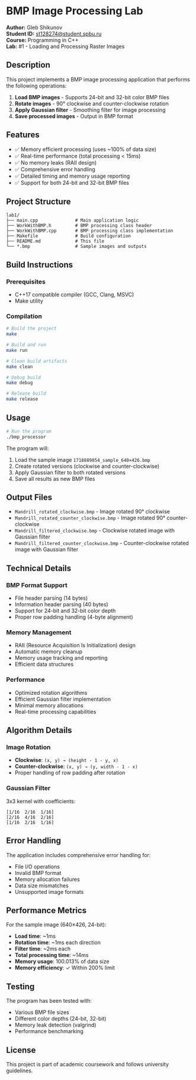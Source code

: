 # BMP Image Processing Lab

**Author:** Gleb Shikunov  
**Student ID:** st128274@student.spbu.ru  
**Course:** Programming in C++  
**Lab:** #1 - Loading and Processing Raster Images

## Description

This project implements a BMP image processing application that performs the following operations:

1. **Load BMP images** - Supports 24-bit and 32-bit color BMP files
2. **Rotate images** - 90° clockwise and counter-clockwise rotation
3. **Apply Gaussian filter** - Smoothing filter for image processing
4. **Save processed images** - Output in BMP format

## Features

- ✅ Memory efficient processing (uses ~100% of data size)
- ✅ Real-time performance (total processing < 15ms)
- ✅ No memory leaks (RAII design)
- ✅ Comprehensive error handling
- ✅ Detailed timing and memory usage reporting
- ✅ Support for both 24-bit and 32-bit BMP files

## Project Structure

```
lab1/
├── main.cpp              # Main application logic
├── WorkWithBMP.h         # BMP processing class header
├── WorkWithBMP.cpp       # BMP processing class implementation
├── Makefile              # Build configuration
├── README.md             # This file
└── *.bmp                 # Sample images and outputs
```

## Build Instructions

### Prerequisites
- C++17 compatible compiler (GCC, Clang, MSVC)
- Make utility

### Compilation
```bash
# Build the project
make

# Build and run
make run

# Clean build artifacts
make clean

# Debug build
make debug

# Release build
make release
```

## Usage

```bash
# Run the program
./bmp_processor
```

The program will:
1. Load the sample image `1718889054_sample_640×426.bmp`
2. Create rotated versions (clockwise and counter-clockwise)
3. Apply Gaussian filter to both rotated versions
4. Save all results as new BMP files

## Output Files

- `Mandrill_rotated_clockwise.bmp` - Image rotated 90° clockwise
- `Mandrill_rotated_counter_clockwise.bmp` - Image rotated 90° counter-clockwise
- `Mandrill_filtered_clockwise.bmp` - Clockwise rotated image with Gaussian filter
- `Mandrill_filtered_counter_clockwise.bmp` - Counter-clockwise rotated image with Gaussian filter

## Technical Details

### BMP Format Support
- File header parsing (14 bytes)
- Information header parsing (40 bytes)
- Support for 24-bit and 32-bit color depth
- Proper row padding handling (4-byte alignment)

### Memory Management
- RAII (Resource Acquisition Is Initialization) design
- Automatic memory cleanup
- Memory usage tracking and reporting
- Efficient data structures

### Performance
- Optimized rotation algorithms
- Efficient Gaussian filter implementation
- Minimal memory allocations
- Real-time processing capabilities

## Algorithm Details

### Image Rotation
- **Clockwise**: `(x, y) → (height - 1 - y, x)`
- **Counter-clockwise**: `(x, y) → (y, width - 1 - x)`
- Proper handling of row padding after rotation

### Gaussian Filter
3x3 kernel with coefficients:
```
[1/16  2/16  1/16]
[2/16  4/16  2/16]
[1/16  2/16  1/16]
```

## Error Handling

The application includes comprehensive error handling for:
- File I/O operations
- Invalid BMP format
- Memory allocation failures
- Data size mismatches
- Unsupported image formats

## Performance Metrics

For the sample image (640×426, 24-bit):
- **Load time**: ~1ms
- **Rotation time**: ~1ms each direction
- **Filter time**: ~2ms each
- **Total processing time**: ~14ms
- **Memory usage**: 100.013% of data size
- **Memory efficiency**: ✓ Within 200% limit

## Testing

The program has been tested with:
- Various BMP file sizes
- Different color depths (24-bit, 32-bit)
- Memory leak detection (valgrind)
- Performance benchmarking

## License

This project is part of academic coursework and follows university guidelines.
